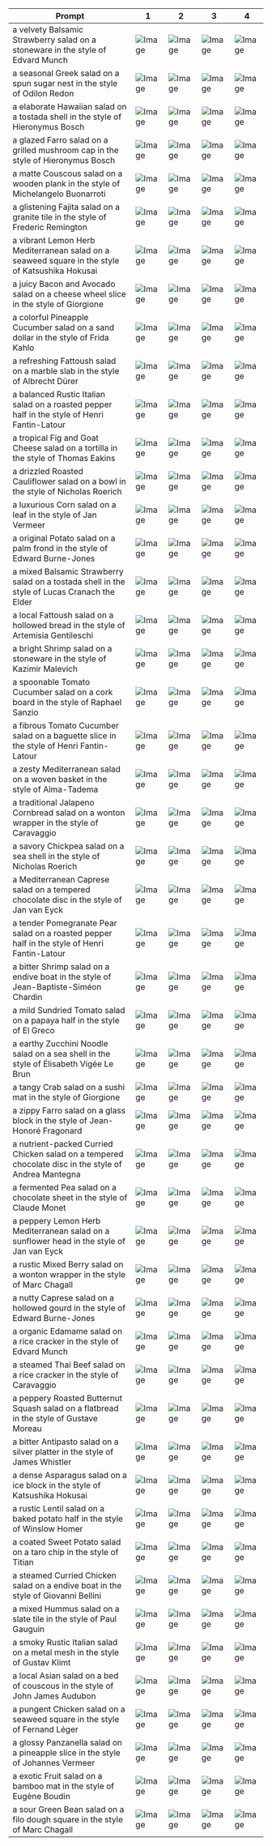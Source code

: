 | Prompt | 1 | 2 | 3 | 4 |
|-|-|-|-|-|
| a velvety Balsamic Strawberry salad on a stoneware in the style of Edvard Munch | ![Image](https://salad-benchmark-public-assets.s3.us-east-2.amazonaws.com/sdxl/cc56dad9-d070-4c4a-a187-f28badbaf3f4-0.jpg) | ![Image](https://salad-benchmark-public-assets.s3.us-east-2.amazonaws.com/sdxl/cc56dad9-d070-4c4a-a187-f28badbaf3f4-1.jpg) | ![Image](https://salad-benchmark-public-assets.s3.us-east-2.amazonaws.com/sdxl/cc56dad9-d070-4c4a-a187-f28badbaf3f4-2.jpg) | ![Image](https://salad-benchmark-public-assets.s3.us-east-2.amazonaws.com/sdxl/cc56dad9-d070-4c4a-a187-f28badbaf3f4-3.jpg) |
| a seasonal Greek salad on a spun sugar nest in the style of Odilon Redon | ![Image](https://salad-benchmark-public-assets.s3.us-east-2.amazonaws.com/sdxl/27d71b8f-9298-44ff-b020-bbaba257cf53-0.jpg) | ![Image](https://salad-benchmark-public-assets.s3.us-east-2.amazonaws.com/sdxl/27d71b8f-9298-44ff-b020-bbaba257cf53-1.jpg) | ![Image](https://salad-benchmark-public-assets.s3.us-east-2.amazonaws.com/sdxl/27d71b8f-9298-44ff-b020-bbaba257cf53-2.jpg) | ![Image](https://salad-benchmark-public-assets.s3.us-east-2.amazonaws.com/sdxl/27d71b8f-9298-44ff-b020-bbaba257cf53-3.jpg) |
| a elaborate Hawaiian salad on a tostada shell in the style of Hieronymus Bosch | ![Image](https://salad-benchmark-public-assets.s3.us-east-2.amazonaws.com/sdxl/ddca5992-16e5-4a01-894d-099e67ab95fb-0.jpg) | ![Image](https://salad-benchmark-public-assets.s3.us-east-2.amazonaws.com/sdxl/ddca5992-16e5-4a01-894d-099e67ab95fb-1.jpg) | ![Image](https://salad-benchmark-public-assets.s3.us-east-2.amazonaws.com/sdxl/ddca5992-16e5-4a01-894d-099e67ab95fb-2.jpg) | ![Image](https://salad-benchmark-public-assets.s3.us-east-2.amazonaws.com/sdxl/ddca5992-16e5-4a01-894d-099e67ab95fb-3.jpg) |
| a glazed Farro salad on a grilled mushroom cap in the style of Hieronymus Bosch | ![Image](https://salad-benchmark-public-assets.s3.us-east-2.amazonaws.com/sdxl/e4cabf03-c055-43f9-80d5-8a1b629d0aa1-0.jpg) | ![Image](https://salad-benchmark-public-assets.s3.us-east-2.amazonaws.com/sdxl/e4cabf03-c055-43f9-80d5-8a1b629d0aa1-1.jpg) | ![Image](https://salad-benchmark-public-assets.s3.us-east-2.amazonaws.com/sdxl/e4cabf03-c055-43f9-80d5-8a1b629d0aa1-2.jpg) | ![Image](https://salad-benchmark-public-assets.s3.us-east-2.amazonaws.com/sdxl/e4cabf03-c055-43f9-80d5-8a1b629d0aa1-3.jpg) |
| a matte Couscous salad on a wooden plank in the style of Michelangelo Buonarroti | ![Image](https://salad-benchmark-public-assets.s3.us-east-2.amazonaws.com/sdxl/7d27574a-8023-4ef9-909b-0da429fbab5a-0.jpg) | ![Image](https://salad-benchmark-public-assets.s3.us-east-2.amazonaws.com/sdxl/7d27574a-8023-4ef9-909b-0da429fbab5a-1.jpg) | ![Image](https://salad-benchmark-public-assets.s3.us-east-2.amazonaws.com/sdxl/7d27574a-8023-4ef9-909b-0da429fbab5a-2.jpg) | ![Image](https://salad-benchmark-public-assets.s3.us-east-2.amazonaws.com/sdxl/7d27574a-8023-4ef9-909b-0da429fbab5a-3.jpg) |
| a glistening Fajita salad on a granite tile in the style of Frederic Remington | ![Image](https://salad-benchmark-public-assets.s3.us-east-2.amazonaws.com/sdxl/567c3fe4-750b-423a-afaa-a5e6febff10b-0.jpg) | ![Image](https://salad-benchmark-public-assets.s3.us-east-2.amazonaws.com/sdxl/567c3fe4-750b-423a-afaa-a5e6febff10b-1.jpg) | ![Image](https://salad-benchmark-public-assets.s3.us-east-2.amazonaws.com/sdxl/567c3fe4-750b-423a-afaa-a5e6febff10b-2.jpg) | ![Image](https://salad-benchmark-public-assets.s3.us-east-2.amazonaws.com/sdxl/567c3fe4-750b-423a-afaa-a5e6febff10b-3.jpg) |
| a vibrant Lemon Herb Mediterranean salad on a seaweed square in the style of Katsushika Hokusai | ![Image](https://salad-benchmark-public-assets.s3.us-east-2.amazonaws.com/sdxl/15dd751a-ea59-4f8f-bc62-bfd98084e642-0.jpg) | ![Image](https://salad-benchmark-public-assets.s3.us-east-2.amazonaws.com/sdxl/15dd751a-ea59-4f8f-bc62-bfd98084e642-1.jpg) | ![Image](https://salad-benchmark-public-assets.s3.us-east-2.amazonaws.com/sdxl/15dd751a-ea59-4f8f-bc62-bfd98084e642-2.jpg) | ![Image](https://salad-benchmark-public-assets.s3.us-east-2.amazonaws.com/sdxl/15dd751a-ea59-4f8f-bc62-bfd98084e642-3.jpg) |
| a juicy Bacon and Avocado salad on a cheese wheel slice in the style of Giorgione | ![Image](https://salad-benchmark-public-assets.s3.us-east-2.amazonaws.com/sdxl/f0e527b1-c786-4c76-a37a-8109dda6b89d-0.jpg) | ![Image](https://salad-benchmark-public-assets.s3.us-east-2.amazonaws.com/sdxl/f0e527b1-c786-4c76-a37a-8109dda6b89d-1.jpg) | ![Image](https://salad-benchmark-public-assets.s3.us-east-2.amazonaws.com/sdxl/f0e527b1-c786-4c76-a37a-8109dda6b89d-2.jpg) | ![Image](https://salad-benchmark-public-assets.s3.us-east-2.amazonaws.com/sdxl/f0e527b1-c786-4c76-a37a-8109dda6b89d-3.jpg) |
| a colorful Pineapple Cucumber salad on a sand dollar in the style of Frida Kahlo | ![Image](https://salad-benchmark-public-assets.s3.us-east-2.amazonaws.com/sdxl/b9cc0bf5-b06d-4451-9d27-65ce8a409146-0.jpg) | ![Image](https://salad-benchmark-public-assets.s3.us-east-2.amazonaws.com/sdxl/b9cc0bf5-b06d-4451-9d27-65ce8a409146-1.jpg) | ![Image](https://salad-benchmark-public-assets.s3.us-east-2.amazonaws.com/sdxl/b9cc0bf5-b06d-4451-9d27-65ce8a409146-2.jpg) | ![Image](https://salad-benchmark-public-assets.s3.us-east-2.amazonaws.com/sdxl/b9cc0bf5-b06d-4451-9d27-65ce8a409146-3.jpg) |
| a refreshing Fattoush salad on a marble slab in the style of Albrecht Dürer | ![Image](https://salad-benchmark-public-assets.s3.us-east-2.amazonaws.com/sdxl/b5b66b01-3914-4100-bfff-087f8f7d4bc6-0.jpg) | ![Image](https://salad-benchmark-public-assets.s3.us-east-2.amazonaws.com/sdxl/b5b66b01-3914-4100-bfff-087f8f7d4bc6-1.jpg) | ![Image](https://salad-benchmark-public-assets.s3.us-east-2.amazonaws.com/sdxl/b5b66b01-3914-4100-bfff-087f8f7d4bc6-2.jpg) | ![Image](https://salad-benchmark-public-assets.s3.us-east-2.amazonaws.com/sdxl/b5b66b01-3914-4100-bfff-087f8f7d4bc6-3.jpg) |
| a balanced Rustic Italian salad on a roasted pepper half in the style of Henri Fantin-Latour | ![Image](https://salad-benchmark-public-assets.s3.us-east-2.amazonaws.com/sdxl/92c655d2-9e34-47d8-a9da-0ad25cf20b28-0.jpg) | ![Image](https://salad-benchmark-public-assets.s3.us-east-2.amazonaws.com/sdxl/92c655d2-9e34-47d8-a9da-0ad25cf20b28-1.jpg) | ![Image](https://salad-benchmark-public-assets.s3.us-east-2.amazonaws.com/sdxl/92c655d2-9e34-47d8-a9da-0ad25cf20b28-2.jpg) | ![Image](https://salad-benchmark-public-assets.s3.us-east-2.amazonaws.com/sdxl/92c655d2-9e34-47d8-a9da-0ad25cf20b28-3.jpg) |
| a tropical Fig and Goat Cheese salad on a tortilla in the style of Thomas Eakins | ![Image](https://salad-benchmark-public-assets.s3.us-east-2.amazonaws.com/sdxl/daa77aaf-e454-4e1c-b6b8-c463d0882064-0.jpg) | ![Image](https://salad-benchmark-public-assets.s3.us-east-2.amazonaws.com/sdxl/daa77aaf-e454-4e1c-b6b8-c463d0882064-1.jpg) | ![Image](https://salad-benchmark-public-assets.s3.us-east-2.amazonaws.com/sdxl/daa77aaf-e454-4e1c-b6b8-c463d0882064-2.jpg) | ![Image](https://salad-benchmark-public-assets.s3.us-east-2.amazonaws.com/sdxl/daa77aaf-e454-4e1c-b6b8-c463d0882064-3.jpg) |
| a drizzled Roasted Cauliflower salad on a bowl in the style of Nicholas Roerich | ![Image](https://salad-benchmark-public-assets.s3.us-east-2.amazonaws.com/sdxl/552e38f8-c0c0-4377-8a83-6d17afd6b312-0.jpg) | ![Image](https://salad-benchmark-public-assets.s3.us-east-2.amazonaws.com/sdxl/552e38f8-c0c0-4377-8a83-6d17afd6b312-1.jpg) | ![Image](https://salad-benchmark-public-assets.s3.us-east-2.amazonaws.com/sdxl/552e38f8-c0c0-4377-8a83-6d17afd6b312-2.jpg) | ![Image](https://salad-benchmark-public-assets.s3.us-east-2.amazonaws.com/sdxl/552e38f8-c0c0-4377-8a83-6d17afd6b312-3.jpg) |
| a luxurious Corn salad on a leaf in the style of Jan Vermeer | ![Image](https://salad-benchmark-public-assets.s3.us-east-2.amazonaws.com/sdxl/cbb2b936-e5a8-4832-b251-26bc63a41da9-0.jpg) | ![Image](https://salad-benchmark-public-assets.s3.us-east-2.amazonaws.com/sdxl/cbb2b936-e5a8-4832-b251-26bc63a41da9-1.jpg) | ![Image](https://salad-benchmark-public-assets.s3.us-east-2.amazonaws.com/sdxl/cbb2b936-e5a8-4832-b251-26bc63a41da9-2.jpg) | ![Image](https://salad-benchmark-public-assets.s3.us-east-2.amazonaws.com/sdxl/cbb2b936-e5a8-4832-b251-26bc63a41da9-3.jpg) |
| a original Potato salad on a palm frond in the style of Edward Burne-Jones | ![Image](https://salad-benchmark-public-assets.s3.us-east-2.amazonaws.com/sdxl/966097db-0bfc-403a-9e9e-e1378e2a1aa1-0.jpg) | ![Image](https://salad-benchmark-public-assets.s3.us-east-2.amazonaws.com/sdxl/966097db-0bfc-403a-9e9e-e1378e2a1aa1-1.jpg) | ![Image](https://salad-benchmark-public-assets.s3.us-east-2.amazonaws.com/sdxl/966097db-0bfc-403a-9e9e-e1378e2a1aa1-2.jpg) | ![Image](https://salad-benchmark-public-assets.s3.us-east-2.amazonaws.com/sdxl/966097db-0bfc-403a-9e9e-e1378e2a1aa1-3.jpg) |
| a mixed Balsamic Strawberry salad on a tostada shell in the style of Lucas Cranach the Elder | ![Image](https://salad-benchmark-public-assets.s3.us-east-2.amazonaws.com/sdxl/d93c7e3d-6a19-48c1-8993-af021365ca20-0.jpg) | ![Image](https://salad-benchmark-public-assets.s3.us-east-2.amazonaws.com/sdxl/d93c7e3d-6a19-48c1-8993-af021365ca20-1.jpg) | ![Image](https://salad-benchmark-public-assets.s3.us-east-2.amazonaws.com/sdxl/d93c7e3d-6a19-48c1-8993-af021365ca20-2.jpg) | ![Image](https://salad-benchmark-public-assets.s3.us-east-2.amazonaws.com/sdxl/d93c7e3d-6a19-48c1-8993-af021365ca20-3.jpg) |
| a local Fattoush salad on a hollowed bread in the style of Artemisia Gentileschi | ![Image](https://salad-benchmark-public-assets.s3.us-east-2.amazonaws.com/sdxl/91fd280c-1087-4d74-887f-97d88b9901c7-0.jpg) | ![Image](https://salad-benchmark-public-assets.s3.us-east-2.amazonaws.com/sdxl/91fd280c-1087-4d74-887f-97d88b9901c7-1.jpg) | ![Image](https://salad-benchmark-public-assets.s3.us-east-2.amazonaws.com/sdxl/91fd280c-1087-4d74-887f-97d88b9901c7-2.jpg) | ![Image](https://salad-benchmark-public-assets.s3.us-east-2.amazonaws.com/sdxl/91fd280c-1087-4d74-887f-97d88b9901c7-3.jpg) |
| a bright Shrimp salad on a stoneware in the style of Kazimir Malevich | ![Image](https://salad-benchmark-public-assets.s3.us-east-2.amazonaws.com/sdxl/4c5a0646-47ec-4773-9743-785016c22ce8-0.jpg) | ![Image](https://salad-benchmark-public-assets.s3.us-east-2.amazonaws.com/sdxl/4c5a0646-47ec-4773-9743-785016c22ce8-1.jpg) | ![Image](https://salad-benchmark-public-assets.s3.us-east-2.amazonaws.com/sdxl/4c5a0646-47ec-4773-9743-785016c22ce8-2.jpg) | ![Image](https://salad-benchmark-public-assets.s3.us-east-2.amazonaws.com/sdxl/4c5a0646-47ec-4773-9743-785016c22ce8-3.jpg) |
| a spoonable Tomato Cucumber salad on a cork board in the style of Raphael Sanzio | ![Image](https://salad-benchmark-public-assets.s3.us-east-2.amazonaws.com/sdxl/db5749a6-dfe7-4a98-b8c9-a5d579181aa7-0.jpg) | ![Image](https://salad-benchmark-public-assets.s3.us-east-2.amazonaws.com/sdxl/db5749a6-dfe7-4a98-b8c9-a5d579181aa7-1.jpg) | ![Image](https://salad-benchmark-public-assets.s3.us-east-2.amazonaws.com/sdxl/db5749a6-dfe7-4a98-b8c9-a5d579181aa7-2.jpg) | ![Image](https://salad-benchmark-public-assets.s3.us-east-2.amazonaws.com/sdxl/db5749a6-dfe7-4a98-b8c9-a5d579181aa7-3.jpg) |
| a fibrous Tomato Cucumber salad on a baguette slice in the style of Henri Fantin-Latour | ![Image](https://salad-benchmark-public-assets.s3.us-east-2.amazonaws.com/sdxl/375fee3b-3c33-45ec-ad11-6b679934661f-0.jpg) | ![Image](https://salad-benchmark-public-assets.s3.us-east-2.amazonaws.com/sdxl/375fee3b-3c33-45ec-ad11-6b679934661f-1.jpg) | ![Image](https://salad-benchmark-public-assets.s3.us-east-2.amazonaws.com/sdxl/375fee3b-3c33-45ec-ad11-6b679934661f-2.jpg) | ![Image](https://salad-benchmark-public-assets.s3.us-east-2.amazonaws.com/sdxl/375fee3b-3c33-45ec-ad11-6b679934661f-3.jpg) |
| a zesty Mediterranean salad on a woven basket in the style of Alma-Tadema | ![Image](https://salad-benchmark-public-assets.s3.us-east-2.amazonaws.com/sdxl/4039eebe-4e01-4377-a5bb-35cbd9a31c73-0.jpg) | ![Image](https://salad-benchmark-public-assets.s3.us-east-2.amazonaws.com/sdxl/4039eebe-4e01-4377-a5bb-35cbd9a31c73-1.jpg) | ![Image](https://salad-benchmark-public-assets.s3.us-east-2.amazonaws.com/sdxl/4039eebe-4e01-4377-a5bb-35cbd9a31c73-2.jpg) | ![Image](https://salad-benchmark-public-assets.s3.us-east-2.amazonaws.com/sdxl/4039eebe-4e01-4377-a5bb-35cbd9a31c73-3.jpg) |
| a traditional Jalapeno Cornbread salad on a wonton wrapper in the style of Caravaggio | ![Image](https://salad-benchmark-public-assets.s3.us-east-2.amazonaws.com/sdxl/35ba2c15-dd40-4528-902e-c206b2091ef1-0.jpg) | ![Image](https://salad-benchmark-public-assets.s3.us-east-2.amazonaws.com/sdxl/35ba2c15-dd40-4528-902e-c206b2091ef1-1.jpg) | ![Image](https://salad-benchmark-public-assets.s3.us-east-2.amazonaws.com/sdxl/35ba2c15-dd40-4528-902e-c206b2091ef1-2.jpg) | ![Image](https://salad-benchmark-public-assets.s3.us-east-2.amazonaws.com/sdxl/35ba2c15-dd40-4528-902e-c206b2091ef1-3.jpg) |
| a savory Chickpea salad on a sea shell in the style of Nicholas Roerich | ![Image](https://salad-benchmark-public-assets.s3.us-east-2.amazonaws.com/sdxl/1f8f0d81-311d-4ea9-acd0-2274933c33e8-0.jpg) | ![Image](https://salad-benchmark-public-assets.s3.us-east-2.amazonaws.com/sdxl/1f8f0d81-311d-4ea9-acd0-2274933c33e8-1.jpg) | ![Image](https://salad-benchmark-public-assets.s3.us-east-2.amazonaws.com/sdxl/1f8f0d81-311d-4ea9-acd0-2274933c33e8-2.jpg) | ![Image](https://salad-benchmark-public-assets.s3.us-east-2.amazonaws.com/sdxl/1f8f0d81-311d-4ea9-acd0-2274933c33e8-3.jpg) |
| a Mediterranean Caprese salad on a tempered chocolate disc in the style of Jan van Eyck | ![Image](https://salad-benchmark-public-assets.s3.us-east-2.amazonaws.com/sdxl/a5eac1f7-9d7c-47dc-a583-24a7fee6ee1c-0.jpg) | ![Image](https://salad-benchmark-public-assets.s3.us-east-2.amazonaws.com/sdxl/a5eac1f7-9d7c-47dc-a583-24a7fee6ee1c-1.jpg) | ![Image](https://salad-benchmark-public-assets.s3.us-east-2.amazonaws.com/sdxl/a5eac1f7-9d7c-47dc-a583-24a7fee6ee1c-2.jpg) | ![Image](https://salad-benchmark-public-assets.s3.us-east-2.amazonaws.com/sdxl/a5eac1f7-9d7c-47dc-a583-24a7fee6ee1c-3.jpg) |
| a tender Pomegranate Pear salad on a roasted pepper half in the style of Henri Fantin-Latour | ![Image](https://salad-benchmark-public-assets.s3.us-east-2.amazonaws.com/sdxl/e9e23256-fcab-4762-a594-cf5cb7375b23-0.jpg) | ![Image](https://salad-benchmark-public-assets.s3.us-east-2.amazonaws.com/sdxl/e9e23256-fcab-4762-a594-cf5cb7375b23-1.jpg) | ![Image](https://salad-benchmark-public-assets.s3.us-east-2.amazonaws.com/sdxl/e9e23256-fcab-4762-a594-cf5cb7375b23-2.jpg) | ![Image](https://salad-benchmark-public-assets.s3.us-east-2.amazonaws.com/sdxl/e9e23256-fcab-4762-a594-cf5cb7375b23-3.jpg) |
| a bitter Shrimp salad on a endive boat in the style of Jean-Baptiste-Siméon Chardin | ![Image](https://salad-benchmark-public-assets.s3.us-east-2.amazonaws.com/sdxl/06b86fd9-d4ee-4f54-bfb7-21edbfadcea5-0.jpg) | ![Image](https://salad-benchmark-public-assets.s3.us-east-2.amazonaws.com/sdxl/06b86fd9-d4ee-4f54-bfb7-21edbfadcea5-1.jpg) | ![Image](https://salad-benchmark-public-assets.s3.us-east-2.amazonaws.com/sdxl/06b86fd9-d4ee-4f54-bfb7-21edbfadcea5-2.jpg) | ![Image](https://salad-benchmark-public-assets.s3.us-east-2.amazonaws.com/sdxl/06b86fd9-d4ee-4f54-bfb7-21edbfadcea5-3.jpg) |
| a mild Sundried Tomato salad on a papaya half in the style of El Greco | ![Image](https://salad-benchmark-public-assets.s3.us-east-2.amazonaws.com/sdxl/c0642bcf-e40a-4986-9311-70b0503bed55-0.jpg) | ![Image](https://salad-benchmark-public-assets.s3.us-east-2.amazonaws.com/sdxl/c0642bcf-e40a-4986-9311-70b0503bed55-1.jpg) | ![Image](https://salad-benchmark-public-assets.s3.us-east-2.amazonaws.com/sdxl/c0642bcf-e40a-4986-9311-70b0503bed55-2.jpg) | ![Image](https://salad-benchmark-public-assets.s3.us-east-2.amazonaws.com/sdxl/c0642bcf-e40a-4986-9311-70b0503bed55-3.jpg) |
| a earthy Zucchini Noodle salad on a sea shell in the style of Élisabeth Vigée Le Brun | ![Image](https://salad-benchmark-public-assets.s3.us-east-2.amazonaws.com/sdxl/3d40fbf5-233f-4ff9-8e12-186f4ba29cdd-0.jpg) | ![Image](https://salad-benchmark-public-assets.s3.us-east-2.amazonaws.com/sdxl/3d40fbf5-233f-4ff9-8e12-186f4ba29cdd-1.jpg) | ![Image](https://salad-benchmark-public-assets.s3.us-east-2.amazonaws.com/sdxl/3d40fbf5-233f-4ff9-8e12-186f4ba29cdd-2.jpg) | ![Image](https://salad-benchmark-public-assets.s3.us-east-2.amazonaws.com/sdxl/3d40fbf5-233f-4ff9-8e12-186f4ba29cdd-3.jpg) |
| a tangy Crab salad on a sushi mat in the style of Giorgione | ![Image](https://salad-benchmark-public-assets.s3.us-east-2.amazonaws.com/sdxl/ff1a1cee-2690-483b-be2e-c6e4607ed8e8-0.jpg) | ![Image](https://salad-benchmark-public-assets.s3.us-east-2.amazonaws.com/sdxl/ff1a1cee-2690-483b-be2e-c6e4607ed8e8-1.jpg) | ![Image](https://salad-benchmark-public-assets.s3.us-east-2.amazonaws.com/sdxl/ff1a1cee-2690-483b-be2e-c6e4607ed8e8-2.jpg) | ![Image](https://salad-benchmark-public-assets.s3.us-east-2.amazonaws.com/sdxl/ff1a1cee-2690-483b-be2e-c6e4607ed8e8-3.jpg) |
| a zippy Farro salad on a glass block in the style of Jean-Honoré Fragonard | ![Image](https://salad-benchmark-public-assets.s3.us-east-2.amazonaws.com/sdxl/115d1cc9-a252-4936-9ffc-20ae5ce77075-0.jpg) | ![Image](https://salad-benchmark-public-assets.s3.us-east-2.amazonaws.com/sdxl/115d1cc9-a252-4936-9ffc-20ae5ce77075-1.jpg) | ![Image](https://salad-benchmark-public-assets.s3.us-east-2.amazonaws.com/sdxl/115d1cc9-a252-4936-9ffc-20ae5ce77075-2.jpg) | ![Image](https://salad-benchmark-public-assets.s3.us-east-2.amazonaws.com/sdxl/115d1cc9-a252-4936-9ffc-20ae5ce77075-3.jpg) |
| a nutrient-packed Curried Chicken salad on a tempered chocolate disc in the style of Andrea Mantegna | ![Image](https://salad-benchmark-public-assets.s3.us-east-2.amazonaws.com/sdxl/eaaac223-93db-48d2-a726-1f3c429a3eb1-0.jpg) | ![Image](https://salad-benchmark-public-assets.s3.us-east-2.amazonaws.com/sdxl/eaaac223-93db-48d2-a726-1f3c429a3eb1-1.jpg) | ![Image](https://salad-benchmark-public-assets.s3.us-east-2.amazonaws.com/sdxl/eaaac223-93db-48d2-a726-1f3c429a3eb1-2.jpg) | ![Image](https://salad-benchmark-public-assets.s3.us-east-2.amazonaws.com/sdxl/eaaac223-93db-48d2-a726-1f3c429a3eb1-3.jpg) |
| a fermented Pea salad on a chocolate sheet in the style of Claude Monet | ![Image](https://salad-benchmark-public-assets.s3.us-east-2.amazonaws.com/sdxl/d9fda40b-9f9e-4df7-98f7-f5af2b18efba-0.jpg) | ![Image](https://salad-benchmark-public-assets.s3.us-east-2.amazonaws.com/sdxl/d9fda40b-9f9e-4df7-98f7-f5af2b18efba-1.jpg) | ![Image](https://salad-benchmark-public-assets.s3.us-east-2.amazonaws.com/sdxl/d9fda40b-9f9e-4df7-98f7-f5af2b18efba-2.jpg) | ![Image](https://salad-benchmark-public-assets.s3.us-east-2.amazonaws.com/sdxl/d9fda40b-9f9e-4df7-98f7-f5af2b18efba-3.jpg) |
| a peppery Lemon Herb Mediterranean salad on a sunflower head in the style of Jan van Eyck | ![Image](https://salad-benchmark-public-assets.s3.us-east-2.amazonaws.com/sdxl/ed92ecd6-cacf-4719-931e-a728af8d8316-0.jpg) | ![Image](https://salad-benchmark-public-assets.s3.us-east-2.amazonaws.com/sdxl/ed92ecd6-cacf-4719-931e-a728af8d8316-1.jpg) | ![Image](https://salad-benchmark-public-assets.s3.us-east-2.amazonaws.com/sdxl/ed92ecd6-cacf-4719-931e-a728af8d8316-2.jpg) | ![Image](https://salad-benchmark-public-assets.s3.us-east-2.amazonaws.com/sdxl/ed92ecd6-cacf-4719-931e-a728af8d8316-3.jpg) |
| a rustic Mixed Berry salad on a wonton wrapper in the style of Marc Chagall | ![Image](https://salad-benchmark-public-assets.s3.us-east-2.amazonaws.com/sdxl/9807ab68-c0db-4799-9a17-8e3f9ba12fb4-0.jpg) | ![Image](https://salad-benchmark-public-assets.s3.us-east-2.amazonaws.com/sdxl/9807ab68-c0db-4799-9a17-8e3f9ba12fb4-1.jpg) | ![Image](https://salad-benchmark-public-assets.s3.us-east-2.amazonaws.com/sdxl/9807ab68-c0db-4799-9a17-8e3f9ba12fb4-2.jpg) | ![Image](https://salad-benchmark-public-assets.s3.us-east-2.amazonaws.com/sdxl/9807ab68-c0db-4799-9a17-8e3f9ba12fb4-3.jpg) |
| a nutty Caprese salad on a hollowed gourd in the style of Edward Burne-Jones | ![Image](https://salad-benchmark-public-assets.s3.us-east-2.amazonaws.com/sdxl/01601365-3c37-4a4c-b38a-e8c90d2cc223-0.jpg) | ![Image](https://salad-benchmark-public-assets.s3.us-east-2.amazonaws.com/sdxl/01601365-3c37-4a4c-b38a-e8c90d2cc223-1.jpg) | ![Image](https://salad-benchmark-public-assets.s3.us-east-2.amazonaws.com/sdxl/01601365-3c37-4a4c-b38a-e8c90d2cc223-2.jpg) | ![Image](https://salad-benchmark-public-assets.s3.us-east-2.amazonaws.com/sdxl/01601365-3c37-4a4c-b38a-e8c90d2cc223-3.jpg) |
| a organic Edamame salad on a rice cracker in the style of Edvard Munch | ![Image](https://salad-benchmark-public-assets.s3.us-east-2.amazonaws.com/sdxl/99b130bc-e1d0-4714-8acf-05d55cf5cc55-0.jpg) | ![Image](https://salad-benchmark-public-assets.s3.us-east-2.amazonaws.com/sdxl/99b130bc-e1d0-4714-8acf-05d55cf5cc55-1.jpg) | ![Image](https://salad-benchmark-public-assets.s3.us-east-2.amazonaws.com/sdxl/99b130bc-e1d0-4714-8acf-05d55cf5cc55-2.jpg) | ![Image](https://salad-benchmark-public-assets.s3.us-east-2.amazonaws.com/sdxl/99b130bc-e1d0-4714-8acf-05d55cf5cc55-3.jpg) |
| a steamed Thai Beef salad on a rice cracker in the style of Caravaggio | ![Image](https://salad-benchmark-public-assets.s3.us-east-2.amazonaws.com/sdxl/e3e39ba6-ecd6-4ab5-a5f4-f21450cbf36e-0.jpg) | ![Image](https://salad-benchmark-public-assets.s3.us-east-2.amazonaws.com/sdxl/e3e39ba6-ecd6-4ab5-a5f4-f21450cbf36e-1.jpg) | ![Image](https://salad-benchmark-public-assets.s3.us-east-2.amazonaws.com/sdxl/e3e39ba6-ecd6-4ab5-a5f4-f21450cbf36e-2.jpg) | ![Image](https://salad-benchmark-public-assets.s3.us-east-2.amazonaws.com/sdxl/e3e39ba6-ecd6-4ab5-a5f4-f21450cbf36e-3.jpg) |
| a peppery Roasted Butternut Squash salad on a flatbread in the style of Gustave Moreau | ![Image](https://salad-benchmark-public-assets.s3.us-east-2.amazonaws.com/sdxl/65c6114f-e546-4907-a7d7-826046c53e0c-0.jpg) | ![Image](https://salad-benchmark-public-assets.s3.us-east-2.amazonaws.com/sdxl/65c6114f-e546-4907-a7d7-826046c53e0c-1.jpg) | ![Image](https://salad-benchmark-public-assets.s3.us-east-2.amazonaws.com/sdxl/65c6114f-e546-4907-a7d7-826046c53e0c-2.jpg) | ![Image](https://salad-benchmark-public-assets.s3.us-east-2.amazonaws.com/sdxl/65c6114f-e546-4907-a7d7-826046c53e0c-3.jpg) |
| a bitter Antipasto salad on a silver platter in the style of James Whistler | ![Image](https://salad-benchmark-public-assets.s3.us-east-2.amazonaws.com/sdxl/625489b4-30e5-4051-b44d-63dfc72a108a-0.jpg) | ![Image](https://salad-benchmark-public-assets.s3.us-east-2.amazonaws.com/sdxl/625489b4-30e5-4051-b44d-63dfc72a108a-1.jpg) | ![Image](https://salad-benchmark-public-assets.s3.us-east-2.amazonaws.com/sdxl/625489b4-30e5-4051-b44d-63dfc72a108a-2.jpg) | ![Image](https://salad-benchmark-public-assets.s3.us-east-2.amazonaws.com/sdxl/625489b4-30e5-4051-b44d-63dfc72a108a-3.jpg) |
| a dense Asparagus salad on a ice block in the style of Katsushika Hokusai | ![Image](https://salad-benchmark-public-assets.s3.us-east-2.amazonaws.com/sdxl/667acf89-cf99-4cbf-a7cc-dcecf4efd8b3-0.jpg) | ![Image](https://salad-benchmark-public-assets.s3.us-east-2.amazonaws.com/sdxl/667acf89-cf99-4cbf-a7cc-dcecf4efd8b3-1.jpg) | ![Image](https://salad-benchmark-public-assets.s3.us-east-2.amazonaws.com/sdxl/667acf89-cf99-4cbf-a7cc-dcecf4efd8b3-2.jpg) | ![Image](https://salad-benchmark-public-assets.s3.us-east-2.amazonaws.com/sdxl/667acf89-cf99-4cbf-a7cc-dcecf4efd8b3-3.jpg) |
| a rustic Lentil salad on a baked potato half in the style of Winslow Homer | ![Image](https://salad-benchmark-public-assets.s3.us-east-2.amazonaws.com/sdxl/9007c328-5611-478c-af51-4c3852f236f0-0.jpg) | ![Image](https://salad-benchmark-public-assets.s3.us-east-2.amazonaws.com/sdxl/9007c328-5611-478c-af51-4c3852f236f0-1.jpg) | ![Image](https://salad-benchmark-public-assets.s3.us-east-2.amazonaws.com/sdxl/9007c328-5611-478c-af51-4c3852f236f0-2.jpg) | ![Image](https://salad-benchmark-public-assets.s3.us-east-2.amazonaws.com/sdxl/9007c328-5611-478c-af51-4c3852f236f0-3.jpg) |
| a coated Sweet Potato salad on a taro chip in the style of Titian | ![Image](https://salad-benchmark-public-assets.s3.us-east-2.amazonaws.com/sdxl/6126410d-0f40-41f8-9b45-2e827976df97-0.jpg) | ![Image](https://salad-benchmark-public-assets.s3.us-east-2.amazonaws.com/sdxl/6126410d-0f40-41f8-9b45-2e827976df97-1.jpg) | ![Image](https://salad-benchmark-public-assets.s3.us-east-2.amazonaws.com/sdxl/6126410d-0f40-41f8-9b45-2e827976df97-2.jpg) | ![Image](https://salad-benchmark-public-assets.s3.us-east-2.amazonaws.com/sdxl/6126410d-0f40-41f8-9b45-2e827976df97-3.jpg) |
| a steamed Curried Chicken salad on a endive boat in the style of Giovanni Bellini | ![Image](https://salad-benchmark-public-assets.s3.us-east-2.amazonaws.com/sdxl/d39b1824-be71-4ac0-abb8-652123a2b5b2-0.jpg) | ![Image](https://salad-benchmark-public-assets.s3.us-east-2.amazonaws.com/sdxl/d39b1824-be71-4ac0-abb8-652123a2b5b2-1.jpg) | ![Image](https://salad-benchmark-public-assets.s3.us-east-2.amazonaws.com/sdxl/d39b1824-be71-4ac0-abb8-652123a2b5b2-2.jpg) | ![Image](https://salad-benchmark-public-assets.s3.us-east-2.amazonaws.com/sdxl/d39b1824-be71-4ac0-abb8-652123a2b5b2-3.jpg) |
| a mixed Hummus salad on a slate tile in the style of Paul Gauguin | ![Image](https://salad-benchmark-public-assets.s3.us-east-2.amazonaws.com/sdxl/4148af42-a34e-43cc-a1e4-e3705887939a-0.jpg) | ![Image](https://salad-benchmark-public-assets.s3.us-east-2.amazonaws.com/sdxl/4148af42-a34e-43cc-a1e4-e3705887939a-1.jpg) | ![Image](https://salad-benchmark-public-assets.s3.us-east-2.amazonaws.com/sdxl/4148af42-a34e-43cc-a1e4-e3705887939a-2.jpg) | ![Image](https://salad-benchmark-public-assets.s3.us-east-2.amazonaws.com/sdxl/4148af42-a34e-43cc-a1e4-e3705887939a-3.jpg) |
| a smoky Rustic Italian salad on a metal mesh in the style of Gustav Klimt | ![Image](https://salad-benchmark-public-assets.s3.us-east-2.amazonaws.com/sdxl/593f9e23-e785-4572-ba83-d5ad1862d86a-0.jpg) | ![Image](https://salad-benchmark-public-assets.s3.us-east-2.amazonaws.com/sdxl/593f9e23-e785-4572-ba83-d5ad1862d86a-1.jpg) | ![Image](https://salad-benchmark-public-assets.s3.us-east-2.amazonaws.com/sdxl/593f9e23-e785-4572-ba83-d5ad1862d86a-2.jpg) | ![Image](https://salad-benchmark-public-assets.s3.us-east-2.amazonaws.com/sdxl/593f9e23-e785-4572-ba83-d5ad1862d86a-3.jpg) |
| a local Asian salad on a bed of couscous in the style of John James Audubon | ![Image](https://salad-benchmark-public-assets.s3.us-east-2.amazonaws.com/sdxl/aa58e7c5-8014-4d6a-812e-6db361921178-0.jpg) | ![Image](https://salad-benchmark-public-assets.s3.us-east-2.amazonaws.com/sdxl/aa58e7c5-8014-4d6a-812e-6db361921178-1.jpg) | ![Image](https://salad-benchmark-public-assets.s3.us-east-2.amazonaws.com/sdxl/aa58e7c5-8014-4d6a-812e-6db361921178-2.jpg) | ![Image](https://salad-benchmark-public-assets.s3.us-east-2.amazonaws.com/sdxl/aa58e7c5-8014-4d6a-812e-6db361921178-3.jpg) |
| a pungent Chicken salad on a seaweed square in the style of Fernand Léger | ![Image](https://salad-benchmark-public-assets.s3.us-east-2.amazonaws.com/sdxl/87c87e9b-71a5-4b4a-9529-de8e78843d5a-0.jpg) | ![Image](https://salad-benchmark-public-assets.s3.us-east-2.amazonaws.com/sdxl/87c87e9b-71a5-4b4a-9529-de8e78843d5a-1.jpg) | ![Image](https://salad-benchmark-public-assets.s3.us-east-2.amazonaws.com/sdxl/87c87e9b-71a5-4b4a-9529-de8e78843d5a-2.jpg) | ![Image](https://salad-benchmark-public-assets.s3.us-east-2.amazonaws.com/sdxl/87c87e9b-71a5-4b4a-9529-de8e78843d5a-3.jpg) |
| a glossy Panzanella salad on a pineapple slice in the style of Johannes Vermeer | ![Image](https://salad-benchmark-public-assets.s3.us-east-2.amazonaws.com/sdxl/d8860674-2727-4325-8bf6-1425449b99a5-0.jpg) | ![Image](https://salad-benchmark-public-assets.s3.us-east-2.amazonaws.com/sdxl/d8860674-2727-4325-8bf6-1425449b99a5-1.jpg) | ![Image](https://salad-benchmark-public-assets.s3.us-east-2.amazonaws.com/sdxl/d8860674-2727-4325-8bf6-1425449b99a5-2.jpg) | ![Image](https://salad-benchmark-public-assets.s3.us-east-2.amazonaws.com/sdxl/d8860674-2727-4325-8bf6-1425449b99a5-3.jpg) |
| a exotic Fruit salad on a bamboo mat in the style of Eugène Boudin | ![Image](https://salad-benchmark-public-assets.s3.us-east-2.amazonaws.com/sdxl/fc330486-30b6-43dc-9572-002ed76fdfd3-0.jpg) | ![Image](https://salad-benchmark-public-assets.s3.us-east-2.amazonaws.com/sdxl/fc330486-30b6-43dc-9572-002ed76fdfd3-1.jpg) | ![Image](https://salad-benchmark-public-assets.s3.us-east-2.amazonaws.com/sdxl/fc330486-30b6-43dc-9572-002ed76fdfd3-2.jpg) | ![Image](https://salad-benchmark-public-assets.s3.us-east-2.amazonaws.com/sdxl/fc330486-30b6-43dc-9572-002ed76fdfd3-3.jpg) |
| a sour Green Bean salad on a filo dough square in the style of Marc Chagall | ![Image](https://salad-benchmark-public-assets.s3.us-east-2.amazonaws.com/sdxl/78a6a3f7-5c60-4317-9277-02567fd80410-0.jpg) | ![Image](https://salad-benchmark-public-assets.s3.us-east-2.amazonaws.com/sdxl/78a6a3f7-5c60-4317-9277-02567fd80410-1.jpg) | ![Image](https://salad-benchmark-public-assets.s3.us-east-2.amazonaws.com/sdxl/78a6a3f7-5c60-4317-9277-02567fd80410-2.jpg) | ![Image](https://salad-benchmark-public-assets.s3.us-east-2.amazonaws.com/sdxl/78a6a3f7-5c60-4317-9277-02567fd80410-3.jpg) |
